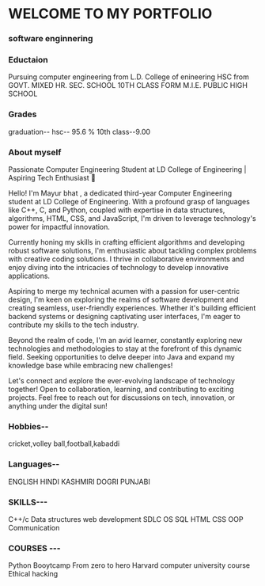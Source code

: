 # WELCOME TO MY PORTFOLIO

### software enginnering 


### Eductaion
Pursuing computer engineering from L.D. College of enineering 
HSC from GOVT. MIXED HR. SEC. SCHOOL
10TH CLASS FORM M.I.E. PUBLIC HIGH SCHOOL 



### Grades
graduation--
hsc-- 95.6 %
10th class--9.00



### About myself
Passionate Computer Engineering Student at LD College of Engineering | Aspiring Tech Enthusiast 🌟

 Hello! I'm Mayur bhat , a dedicated third-year Computer Engineering student at LD College of Engineering. With a profound grasp of languages like C++, C, and Python, coupled with expertise in data structures, algorithms, HTML, CSS, and JavaScript, I'm driven to leverage technology's power for impactful innovation.

 Currently honing my skills in crafting efficient algorithms and developing robust software solutions, I'm enthusiastic about tackling complex problems with creative coding solutions. I thrive in collaborative environments and enjoy diving into the intricacies of technology to develop innovative applications.

Aspiring to merge my technical acumen with a passion for user-centric design, I'm keen on exploring the realms of software development and creating seamless, user-friendly experiences. Whether it's building efficient backend systems or designing captivating user interfaces, I'm eager to contribute my skills to the tech industry.

 Beyond the realm of code, I'm an avid learner, constantly exploring new technologies and methodologies to stay at the forefront of this dynamic field. Seeking opportunities to delve deeper into Java and expand my knowledge base while embracing new challenges!

 Let's connect and explore the ever-evolving landscape of technology together! Open to collaboration, learning, and contributing to exciting projects. Feel free to reach out for discussions on tech, innovation, or anything under the digital sun!




 ### Hobbies--
 cricket,volley ball,football,kabaddi 



 ### Languages--
 ENGLISH
 HINDI
 KASHMIRI
 DOGRI
 PUNJABI




 ### SKILLS---
 C++/c
 Data structures 
 web development
 SDLC
 OS 
 SQL
 HTML
 CSS
 OOP
 Communication 




 ### COURSES ---
 Python Booytcamp From zero to hero 
 Harvard computer university course 
 Ethical hacking 
 
